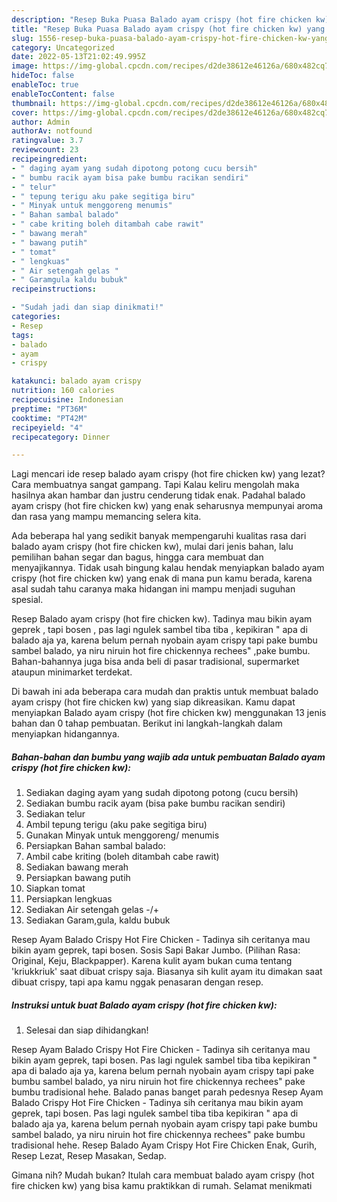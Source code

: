 ```yaml
---
description: "Resep Buka Puasa Balado ayam crispy (hot fire chicken kw) yang Sempurna"
title: "Resep Buka Puasa Balado ayam crispy (hot fire chicken kw) yang Sempurna"
slug: 1556-resep-buka-puasa-balado-ayam-crispy-hot-fire-chicken-kw-yang-sempurna
category: Uncategorized
date: 2022-05-13T21:02:49.995Z
image: https://img-global.cpcdn.com/recipes/d2de38612e46126a/680x482cq70/balado-ayam-crispy-hot-fire-chicken-kw-foto-resep-utama.jpg
hideToc: false
enableToc: true
enableTocContent: false
thumbnail: https://img-global.cpcdn.com/recipes/d2de38612e46126a/680x482cq70/balado-ayam-crispy-hot-fire-chicken-kw-foto-resep-utama.jpg
cover: https://img-global.cpcdn.com/recipes/d2de38612e46126a/680x482cq70/balado-ayam-crispy-hot-fire-chicken-kw-foto-resep-utama.jpg
author: Admin
authorAv: notfound
ratingvalue: 3.7
reviewcount: 23
recipeingredient:
- " daging ayam yang sudah dipotong potong cucu bersih"
- " bumbu racik ayam bisa pake bumbu racikan sendiri"
- " telur"
- " tepung terigu aku pake segitiga biru"
- " Minyak untuk menggoreng menumis"
- " Bahan sambal balado"
- " cabe kriting boleh ditambah cabe rawit"
- " bawang merah"
- " bawang putih"
- " tomat"
- " lengkuas"
- " Air setengah gelas "
- " Garamgula kaldu bubuk"
recipeinstructions:

- "Sudah jadi dan siap dinikmati!"
categories:
- Resep
tags:
- balado
- ayam
- crispy

katakunci: balado ayam crispy 
nutrition: 160 calories
recipecuisine: Indonesian
preptime: "PT36M"
cooktime: "PT42M"
recipeyield: "4"
recipecategory: Dinner

---
```



Lagi mencari ide resep balado ayam crispy (hot fire chicken kw) yang lezat? Cara membuatnya sangat gampang. Tapi Kalau keliru mengolah maka hasilnya akan hambar dan justru cenderung tidak enak. Padahal balado ayam crispy (hot fire chicken kw) yang enak seharusnya mempunyai aroma dan rasa yang mampu memancing selera kita.


Ada beberapa hal yang sedikit banyak mempengaruhi kualitas rasa dari balado ayam crispy (hot fire chicken kw), mulai dari jenis bahan, lalu pemilihan bahan segar dan bagus, hingga cara membuat dan menyajikannya. Tidak usah bingung kalau hendak menyiapkan balado ayam crispy (hot fire chicken kw) yang enak di mana pun kamu berada, karena asal sudah tahu caranya maka hidangan ini mampu menjadi suguhan spesial.

Resep Balado ayam crispy (hot fire chicken kw). Tadinya mau bikin ayam geprek , tapi bosen , pas lagi ngulek sambel tiba tiba , kepikiran &#34; apa di balado aja ya, karena belum pernah nyobain ayam crispy tapi pake bumbu sambel balado, ya niru niruin hot fire chickennya rechees&#34; ,pake bumbu. Bahan-bahannya juga bisa anda beli di pasar tradisional, supermarket ataupun minimarket terdekat.


Di bawah ini ada beberapa cara mudah dan praktis untuk membuat balado ayam crispy (hot fire chicken kw) yang siap dikreasikan. Kamu dapat menyiapkan Balado ayam crispy (hot fire chicken kw) menggunakan 13 jenis bahan dan 0 tahap pembuatan. Berikut ini langkah-langkah dalam menyiapkan hidangannya.

<!--inarticleads1-->

##### Bahan-bahan dan bumbu yang wajib ada untuk pembuatan Balado ayam crispy (hot fire chicken kw):

1. Sediakan  daging ayam yang sudah dipotong potong (cucu bersih)
1. Sediakan  bumbu racik ayam (bisa pake bumbu racikan sendiri)
1. Sediakan  telur
1. Ambil  tepung terigu (aku pake segitiga biru)
1. Gunakan  Minyak untuk menggoreng/ menumis
1. Persiapkan  Bahan sambal balado:
1. Ambil  cabe kriting (boleh ditambah cabe rawit)
1. Sediakan  bawang merah
1. Persiapkan  bawang putih
1. Siapkan  tomat
1. Persiapkan  lengkuas
1. Sediakan  Air setengah gelas -/+
1. Sediakan  Garam,gula, kaldu bubuk


Resep Ayam Balado Crispy Hot Fire Chicken - Tadinya sih ceritanya mau bikin ayam geprek, tapi bosen. Sosis Sapi Bakar Jumbo. (Pilihan Rasa: Original, Keju, Blackpapper). Karena kulit ayam bukan cuma tentang &#39;kriukkriuk&#39; saat dibuat crispy saja. Biasanya sih kulit ayam itu dimakan saat dibuat crispy, tapi apa kamu nggak penasaran dengan resep. 

<!--inarticleads2-->

##### Instruksi untuk buat Balado ayam crispy (hot fire chicken kw):


1. Selesai dan siap dihidangkan!

Resep Ayam Balado Crispy Hot Fire Chicken - Tadinya sih ceritanya mau bikin ayam geprek, tapi bosen. Pas lagi ngulek sambel tiba tiba kepikiran &#34; apa di balado aja ya, karena belum pernah nyobain ayam crispy tapi pake bumbu sambel balado, ya niru niruin hot fire chickennya rechees&#34; pake bumbu tradisional hehe. Balado panas banget parah pedesnya Resep Ayam Balado Crispy Hot Fire Chicken - Tadinya sih ceritanya mau bikin ayam geprek, tapi bosen. Pas lagi ngulek sambel tiba tiba kepikiran &#34; apa di balado aja ya, karena belum pernah nyobain ayam crispy tapi pake bumbu sambel balado, ya niru niruin hot fire chickennya rechees&#34; pake bumbu tradisional hehe. Resep Balado Ayam Crispy Hot Fire Chicken Enak, Gurih, Resep Lezat, Resep Masakan, Sedap. 

Gimana nih? Mudah bukan? Itulah cara membuat balado ayam crispy (hot fire chicken kw) yang bisa kamu praktikkan di rumah. Selamat menikmati
